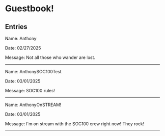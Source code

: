 # Guestbook!
## Entries
Name: Anthony

Date: 02/27/2025

Message: Not all those who wander are lost.

---

Name: AnthonySOC100Test

Date: 03/01/2025

Message: SOC100 rules!

---

Name: AnthonyOnSTREAM!

Date: 03/01/2025

Message: I'm on stream with the SOC100 crew right now! They rock! 

---


